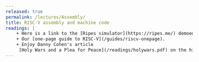 ```yaml
---
released: true
permalink: /lectures/Assembly/
title: RISC-V assembly and machine code
readings: |
    + Here is a link to the [Ripes simulator](https://ripes.me/) demoed in lecture.
    + Our [one-page guide to RISC-V](/guides/riscv-onepage).
    + Enjoy Danny Cohen's article
     [Holy Wars and a Plea for Peace](/readings/holywars.pdf) on the history of little-endian vs. big-endian.
---
```



